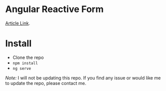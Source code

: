 # Angular Reactive Form

[Article Link](https://medium.com/@EnnioBozzetti/angular-reactive-form-862013160784).

# Install

* Clone the repo
* ```npm install```
* ```ng serve```


*Note:* I will not be updating this repo. If you find any issue or would like me to update the repo, please contact me.
